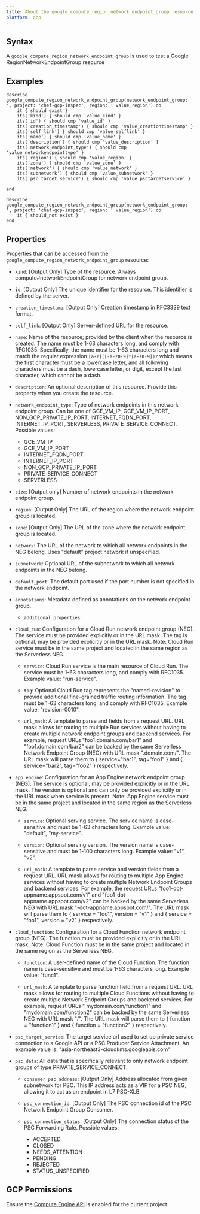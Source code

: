 ```yaml
---
title: About the google_compute_region_network_endpoint_group resource
platform: gcp
---
```


## Syntax
A `google_compute_region_network_endpoint_group` is used to test a Google RegionNetworkEndpointGroup resource

## Examples
```
describe google_compute_region_network_endpoint_group(network_endpoint_group: ' ', project: 'chef-gcp-inspec', region: ' value_region') do
	it { should exist }
	its('kind') { should cmp 'value_kind' }
	its('id') { should cmp 'value_id' }
	its('creation_timestamp') { should cmp 'value_creationtimestamp' }
	its('self_link') { should cmp 'value_selflink' }
	its('name') { should cmp 'value_name' }
	its('description') { should cmp 'value_description' }
	its('network_endpoint_type') { should cmp 'value_networkendpointtype' }
	its('region') { should cmp 'value_region' }
	its('zone') { should cmp 'value_zone' }
	its('network') { should cmp 'value_network' }
	its('subnetwork') { should cmp 'value_subnetwork' }
	its('psc_target_service') { should cmp 'value_psctargetservice' }

end

describe google_compute_region_network_endpoint_group(network_endpoint_group: ' ', project: 'chef-gcp-inspec', region: ' value_region') do
	it { should_not exist }
end
```

## Properties
Properties that can be accessed from the `google_compute_region_network_endpoint_group` resource:


  * `kind`: [Output Only] Type of the resource. Always compute#networkEndpointGroup for network endpoint group.

  * `id`: [Output Only] The unique identifier for the resource. This identifier is defined by the server.

  * `creation_timestamp`: [Output Only] Creation timestamp in RFC3339 text format.

  * `self_link`: [Output Only] Server-defined URL for the resource.

  * `name`: Name of the resource; provided by the client when the resource is created. The name must be 1-63 characters long, and comply with RFC1035. Specifically, the name must be 1-63 characters long and match the regular expression `[a-z]([-a-z0-9]*[a-z0-9])?` which means the first character must be a lowercase letter, and all following characters must be a dash, lowercase letter, or digit, except the last character, which cannot be a dash.

  * `description`: An optional description of this resource. Provide this property when you create the resource.

  * `network_endpoint_type`: Type of network endpoints in this network endpoint group. Can be one of GCE_VM_IP, GCE_VM_IP_PORT, NON_GCP_PRIVATE_IP_PORT, INTERNET_FQDN_PORT, INTERNET_IP_PORT, SERVERLESS, PRIVATE_SERVICE_CONNECT.
  Possible values:
    * GCE_VM_IP
    * GCE_VM_IP_PORT
    * INTERNET_FQDN_PORT
    * INTERNET_IP_PORT
    * NON_GCP_PRIVATE_IP_PORT
    * PRIVATE_SERVICE_CONNECT
    * SERVERLESS

  * `size`: [Output only] Number of network endpoints in the network endpoint group.

  * `region`: [Output Only] The URL of the region where the network endpoint group is located.

  * `zone`: [Output Only] The URL of the zone where the network endpoint group is located.

  * `network`: The URL of the network to which all network endpoints in the NEG belong. Uses "default" project network if unspecified.

  * `subnetwork`: Optional URL of the subnetwork to which all network endpoints in the NEG belong.

  * `default_port`: The default port used if the port number is not specified in the network endpoint.

  * `annotations`: Metadata defined as annotations on the network endpoint group.

    * `additional_properties`:

  * `cloud_run`: Configuration for a Cloud Run network endpoint group (NEG). The service must be provided explicitly or in the URL mask. The tag is optional, may be provided explicitly or in the URL mask. Note: Cloud Run service must be in the same project and located in the same region as the Serverless NEG.

    * `service`: Cloud Run service is the main resource of Cloud Run. The service must be 1-63 characters long, and comply with RFC1035. Example value: "run-service".

    * `tag`: Optional Cloud Run tag represents the "named-revision" to provide additional fine-grained traffic routing information. The tag must be 1-63 characters long, and comply with RFC1035. Example value: "revision-0010".

    * `url_mask`: A template to parse <service> and <tag> fields from a request URL. URL mask allows for routing to multiple Run services without having to create multiple network endpoint groups and backend services. For example, request URLs "foo1.domain.com/bar1" and "foo1.domain.com/bar2" can be backed by the same Serverless Network Endpoint Group (NEG) with URL mask "<tag>.domain.com/<service>". The URL mask will parse them to { service="bar1", tag="foo1" } and { service="bar2", tag="foo2" } respectively.

  * `app_engine`: Configuration for an App Engine network endpoint group (NEG). The service is optional, may be provided explicitly or in the URL mask. The version is optional and can only be provided explicitly or in the URL mask when service is present. Note: App Engine service must be in the same project and located in the same region as the Serverless NEG.

    * `service`: Optional serving service. The service name is case-sensitive and must be 1-63 characters long. Example value: "default", "my-service".

    * `version`: Optional serving version. The version name is case-sensitive and must be 1-100 characters long. Example value: "v1", "v2".

    * `url_mask`: A template to parse service and version fields from a request URL. URL mask allows for routing to multiple App Engine services without having to create multiple Network Endpoint Groups and backend services. For example, the request URLs "foo1-dot-appname.appspot.com/v1" and "foo1-dot-appname.appspot.com/v2" can be backed by the same Serverless NEG with URL mask "<service>-dot-appname.appspot.com/<version>". The URL mask will parse them to { service = "foo1", version = "v1" } and { service = "foo1", version = "v2" } respectively.

  * `cloud_function`: Configuration for a Cloud Function network endpoint group (NEG). The function must be provided explicitly or in the URL mask. Note: Cloud Function must be in the same project and located in the same region as the Serverless NEG.

    * `function`: A user-defined name of the Cloud Function. The function name is case-sensitive and must be 1-63 characters long. Example value: "func1".

    * `url_mask`: A template to parse function field from a request URL. URL mask allows for routing to multiple Cloud Functions without having to create multiple Network Endpoint Groups and backend services. For example, request URLs " mydomain.com/function1" and "mydomain.com/function2" can be backed by the same Serverless NEG with URL mask "/<function>". The URL mask will parse them to { function = "function1" } and { function = "function2" } respectively.

  * `psc_target_service`: The target service url used to set up private service connection to a Google API or a PSC Producer Service Attachment. An example value is: "asia-northeast3-cloudkms.googleapis.com"

  * `psc_data`: All data that is specifically relevant to only network endpoint groups of type PRIVATE_SERVICE_CONNECT.

    * `consumer_psc_address`: [Output Only] Address allocated from given subnetwork for PSC. This IP address acts as a VIP for a PSC NEG, allowing it to act as an endpoint in L7 PSC-XLB.

    * `psc_connection_id`: [Output Only] The PSC connection id of the PSC Network Endpoint Group Consumer.

    * `psc_connection_status`: [Output Only] The connection status of the PSC Forwarding Rule.
    Possible values:
      * ACCEPTED
      * CLOSED
      * NEEDS_ATTENTION
      * PENDING
      * REJECTED
      * STATUS_UNSPECIFIED


## GCP Permissions

Ensure the [Compute Engine API](https://console.cloud.google.com/apis/library/compute.googleapis.com/) is enabled for the current project.
